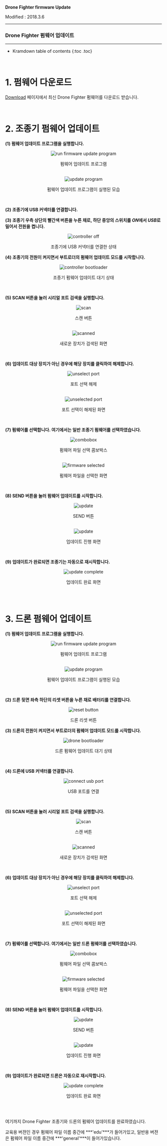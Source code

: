 **Drone Fighter firmware Update**

Modified : 2018.3.6

---

<h3>Drone Fighter 펌웨어 업데이트</h3>

---

* Kramdown table of contents
{:toc .toc}

<br>

# 1. 펌웨어 다운로드

[Download](/download/) 페이지에서 최신 Drone Fighter 펌웨어를 다운로드 받습니다.


<br>


# 2. 조종기 펌웨어 업데이트

<b>(1) 펌웨어 업데이트 프로그램을 실행합니다.</b>

<div align="center">
    <img src="0_common_1_folder.jpg" alt="run firmware update program">
    <p>펌웨어 업데이트 프로그램</p>
</div>
<br>

<div align="center">
    <img src="0_common_2_program.jpg" alt="update program">
    <p>펌웨어 업데이트 프로그램이 실행된 모습</p>
</div>
<br>

<b>(2) 조종기에 USB 커넥터를 연결합니다.</b>

<b>(3) 조종기 우측 상단의 빨간색 버튼을 누른 채로, 하단 중앙의 스위치를 <i>ON</i>에서 <i>USB</i>로 밀어서 전원을 켭니다.</b>

<div align="center">
    <img src="1_controller_3_off.jpg" alt="controller off">
    <p>조종기에 USB 커넥터를 연결한 상태</p>
</div>

<b>(4) 조종기의 전원이 켜지면서 부트로더의 펌웨어 업데이트 모드를 시작합니다.</b>

<div align="center">
    <img src="1_controller_4_bootloader.jpg" alt="controller bootloader">
    <p>조종기 펌웨어 업데이트 대기 상태</p>
</div>
<br>

<b>(5) SCAN 버튼을 눌러 시리얼 포트 검색을 실행합니다.</b>

<div align="center">
    <img src="0_common_5_scan.jpg" alt="scan">
    <p>스캔 버튼</p>
</div>
<br>

<div align="center">
    <img src="1_controller_6_findnewport.jpg" alt="scanned">
    <p>새로운 장치가 검색된 화면</p>
</div>
<br>

<b>(6) 업데이트 대상 장치가 아닌 경우에 해당 장치를 클릭하여 해제합니다.</b>

<div align="center">
    <img src="1_controller_7_unselectport.jpg" alt="unselect port">
    <p>포트 선택 해제</p>
</div>
<br>

<div align="center">
    <img src="1_controller_8_targetport.jpg" alt="unselected port">
    <p>포트 선택이 해제된 화면</p>
</div>
<br>

<b>(7) 펌웨어를 선택합니다. 여기에서는 일반 조종기 펌웨어를 선택하였습니다.</b>

<div align="center">
    <img src="1_controller_9_combobox.jpg" alt="combobox">
    <p>펌웨어 파일 선택 콤보박스</p>
</div>
<br>

<div align="center">
    <img src="1_controller_10_fileselected.jpg" alt="firmware selected">
    <p>펌웨어 파일을 선택한 화면</p>
</div>
<br>

<b>(8) SEND 버튼을 눌러 펌웨어 업데이트를 시작합니다.</b>

<div align="center">
    <img src="1_controller_11_send.jpg" alt="update">
    <p>SEND 버튼</p>
</div>
<br>

<div align="center">
    <img src="1_controller_12_update.jpg" alt="update">
    <p>업데이트 진행 화면</p>
</div>
<br>

<b>(9) 업데이트가 완료되면 조종기는 자동으로 재시작합니다.</b>

<div align="center">
    <img src="1_controller_13_updatecompleted.jpg" alt="update complete">
    <p>업데이트 완료 화면</p>
</div>
<br>


<br>


# 3. 드론 펌웨어 업데이트

<b>(1) 펌웨어 업데이트 프로그램을 실행합니다.</b>

<div align="center">
    <img src="0_common_1_folder.jpg" alt="run firmware update program">
    <p>펌웨어 업데이트 프로그램</p>
</div>
<br>

<div align="center">
    <img src="0_common_2_program.jpg" alt="update program">
    <p>펌웨어 업데이트 프로그램이 실행된 모습</p>
</div>
<br>

<b>(2) 드론 뒷면 좌측 하단의 리셋 버튼을 누른 채로 배터리를 연결합니다.</b>

<div align="center">
    <img src="1_drone_3_resetbutton.jpg" alt="reset button">
    <p>드론 리셋 버튼</p>
</div>

<b>(3) 드론의 전원이 켜지면서 부트로더의 펌웨어 업데이트 모드를 시작합니다.</b>

<div align="center">
    <img src="1_drone_4_1_bootloader.jpg" alt="drone bootloader">
    <p>드론 펌웨어 업데이트 대기 상태</p>
</div>
<br>

<b>(4) 드론에 USB 커넥터를 연결합니다.</b>

<div align="center">
    <img src="1_drone_4_2_usbconnected.jpg" alt="connect usb port">
    <p>USB 포트를 연결</p>
</div>
<br>

<b>(5) SCAN 버튼을 눌러 시리얼 포트 검색을 실행합니다.</b>

<div align="center">
    <img src="0_common_5_scan.jpg" alt="scan">
    <p>스캔 버튼</p>
</div>
<br>

<div align="center">
    <img src="2_drone_6_findnewport.jpg" alt="scanned">
    <p>새로운 장치가 검색된 화면</p>
</div>
<br>

<b>(6) 업데이트 대상 장치가 아닌 경우에 해당 장치를 클릭하여 해제합니다.</b>

<div align="center">
    <img src="2_drone_7_unselectport.jpg" alt="unselect port">
    <p>포트 선택 해제</p>
</div>
<br>

<div align="center">
    <img src="2_drone_8_targetport.jpg" alt="unselected port">
    <p>포트 선택이 해제된 화면</p>
</div>
<br>

<b>(7) 펌웨어를 선택합니다. 여기에서는 일반 드론 펌웨어를 선택하였습니다.</b>

<div align="center">
    <img src="2_drone_9_combobox.jpg" alt="combobox">
    <p>펌웨어 파일 선택 콤보박스</p>
</div>
<br>

<div align="center">
    <img src="2_drone_10_fileselected.jpg" alt="firmware selected">
    <p>펌웨어 파일을 선택한 화면</p>
</div>
<br>

<b>(8) SEND 버튼을 눌러 펌웨어 업데이트를 시작합니다.</b>

<div align="center">
    <img src="2_drone_11_send.jpg" alt="update">
    <p>SEND 버튼</p>
</div>
<br>

<div align="center">
    <img src="2_drone_12_update.jpg" alt="update">
    <p>업데이트 진행 화면</p>
</div>
<br>

<b>(9) 업데이트가 완료되면 드론은 자동으로 재시작합니다.</b>

<div align="center">
    <img src="2_drone_13_updatecompleted.jpg" alt="update complete">
    <p>업데이트 완료 화면</p>
</div>
<br>

<br>


여기까지 Drone Fighter 조종기와 드론의 펌웨어 업데이트를 완료하였습니다.

교육용 버젼인 경우 펌웨어 파일 이름 중간에 ***'edu'***가 들어가있고, 일반용 버젼은 펌웨어 파일 이름 중간에 ***'general'***이 들어가있습니다.
